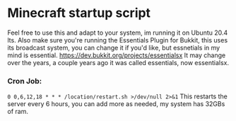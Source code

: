 # Minecraft startup script
Feel free to use this and adapt to your system, im running it on Ubuntu 20.4 lts.
Also make sure you're running the Essentials Plugin for Bukkit, this uses its broadcast system, you can change it if you'd like, but essnetials in my mind is essential.
https://dev.bukkit.org/projects/essentialsx It may change over the years, a couple years ago it was called essentials, now essentialsx. 


### Cron Job: 
```0 0,6,12,18 * * * /location/restart.sh >/dev/null 2>&1```
This restarts the server every 6 hours, you can add more as needed, my system has 32GBs of ram.

